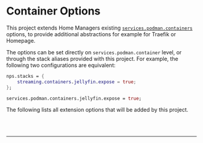 # Container Options

This project extends Home Managers existing [`services.podman.containers`](https://home-manager-options.extranix.com/?query=services.podman.containers&release=master) options, to provide additional abstractions for example for Traefik or Homepage.

The options can be set directly on `services.podman.container` level, or through the stack aliases provided with this project.
For example, the following two configurations are equivalent:

```nix
nps.stacks = {
    streaming.containers.jellyfin.expose = true;
};
```

```nix
services.podman.containers.jellyfin.expose = true;
```

The following lists all extension options that will be added by this project.

<br/><br/>

---
